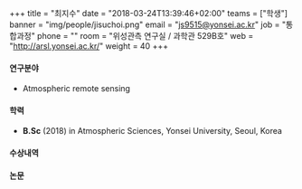 +++
title = "최지수"
date = "2018-03-24T13:39:46+02:00"
teams = ["학생"]
banner = "img/people/jisuchoi.png"
email = "js9515@yonsei.ac.kr"
job = "통합과정"
phone = ""
room = "위성관측 연구실 / 과학관 529B호"
web = "http://arsl.yonsei.ac.kr/"
weight = 40
+++

#### 연구분야
+ Atmospheric remote sensing

#### 학력
 + **B.Sc** (2018) in Atmospheric Sciences, Yonsei University, Seoul, Korea

#### 수상내역


#### 논문

